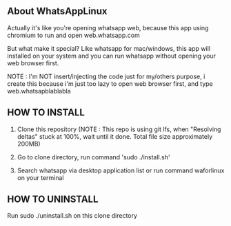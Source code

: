 ## About WhatsAppLinux

Actually it's like you're opening whatsapp web, because this app using chromium to run and open web.whatsapp.com

But what make it special? Like whatsapp for mac/windows, this app will installed on your system and you can run whatsapp without opening your web browser first.

NOTE : I'm NOT insert/injecting the code just for my/others purpose, i create this because i'm just too lazy to open web browser first, and type web.whatsapblablabla

## HOW TO INSTALL
1. Clone this repository (NOTE : This repo is using git lfs, when "Resolving deltas" stuck at 100%, wait until it done. Total file size approximately 200MB)

2. Go to clone directory, run command 'sudo ./install.sh'

3. Search whatsapp via desktop application list or run command waforlinux on your terminal

## HOW TO UNINSTALL
Run sudo ./uninstall.sh on this clone directory
